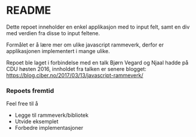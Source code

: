 # README #
Dette repoet inneholder en enkel applikasjon med to input felt, samt en div med verdien fra disse to input feltene.

Formålet er å lære mer om ulike javascript rammeverk, derfor er applikasjonen implementert i mange ulike.

Repoet ble laget i forbindelse med en talk Bjørn Vegard og Njaal hadde på CDU høsten 2016, innholdet fra talken er senere blogget:
https://blog.ciber.no/2017/03/13/javascript-rammeverk/

### Repoets fremtid ###
Feel free til å 
* Legge til rammeverk/bibliotek
* Utvide eksemplet
* Forbedre implementasjoner
